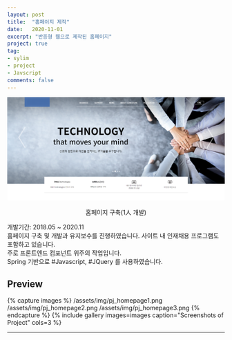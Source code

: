 ```yaml
---
layout: post
title:  "홈페이지 제작"
date:   2020-11-01
excerpt: "반응형 웹으로 제작된 홈페이지"
project: true
tag:
- sylim 
- project
- Javscript
comments: false
---
```


![Moon Homepage](/assets/img/pj_homepage.png)    
    
<center>홈페이지 구축(1人 개발)</center>
     
개발기간: 2018.05 ~ 2020.11<br>
홈페이지 구축 및 개발과 유지보수를 진행하였습니다. 사이트 내 인재채용 프로그램도 포함하고 있습니다.<br>
주로 프론트엔드 컴포넌트 위주의 작업입니다.<br>
Spring 기반으로 #Javascript, #JQuery 를 사용하였습니다.


## Preview

{% capture images %}
	/assets/img/pj_homepage1.png
	/assets/img/pj_homepage2.png
	/assets/img/pj_homepage3.png
{% endcapture %}
{% include gallery images=images caption="Screenshots of Project" cols=3 %}

---